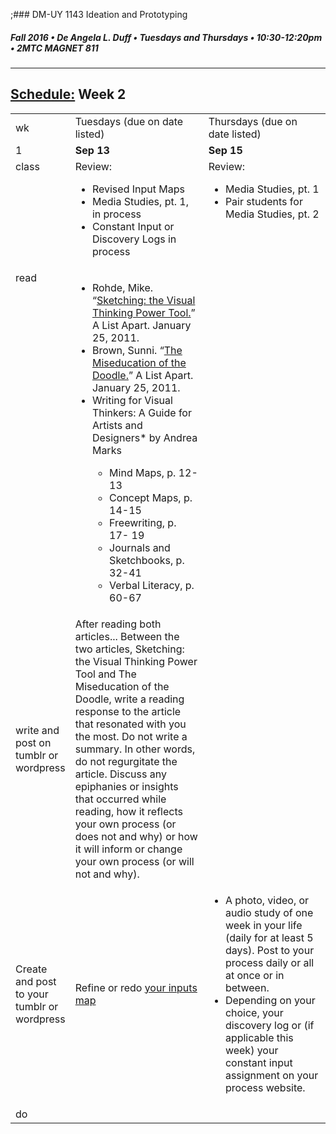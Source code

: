 ;### DM-UY 1143 Ideation and Prototyping
##### Fall 2016 • De Angela L. Duff • Tuesdays and Thursdays • 10:30-12:20pm • 2MTC MAGNET 811

---
## [Schedule:](schedule.md) Week 2


<table>
<tr>
<td>wk</td>
<td>Tuesdays (due on date listed)</td>
<td>Thursdays (due on date listed)</td>
</tr>
<tr>
  <td valign="top">1</td>
  <td valign="top" width="48%"><strong>Sep 13</strong></td>
  <td valign="top" width="48%"><strong>Sep 15</strong></td>
</tr>
<tr>
<td valign="top">class</td>
<!--inputs-->
<td valign="top">
Review:
<ul>
<Li>Revised Input Maps</li>
<li>Media Studies, pt. 1, in process</li>
<li>Constant Input or Discovery Logs in process</li>
</td>

<!-- photo studies -->
<td valign="top" width="48%">
Review:
<ul>
<li>Media Studies, pt. 1</li>
<li>Pair students for Media Studies, pt. 2
</ul>

  <ul>

  </ul>
</td>
 
</tr>

<!-- watch -->
<tr>
  <td valign="top">read</td>
  <td>
  <ul>
  <li>Rohde, Mike. “<a href="http://www.alistapart.com/articles/sketching-the-visual-thinking-power-tool/">Sketching: the Visual Thinking Power Tool.</a>” A List Apart. January 25, 2011. </li>
<li>Brown, Sunni. “<a href="http://www.alistapart.com/articles/the-miseducation-of-the-doodle/" target="_blank">The Miseducation of the Doodle.</a>” A List Apart. January 25, 2011. </li>
<li>Writing for Visual Thinkers: A Guide for Artists and Designers* by Andrea Marks</li>
  <ul>
  <li>Mind Maps, p. 12-13</li>
  <li>Concept Maps, p. 14-15</li>
  <li>Freewriting, p. 17- 19</li>
  <li>Journals and Sketchbooks, p. 32-41</li>
  <li>Verbal Literacy, p. 60-67</li>
  </ul></td>
  <td></td> 
</tr>

<!-- write -->
<tr>
<td>write and post on tumblr or wordpress</td>
<td>After reading both articles... Between the two articles, Sketching: the Visual Thinking Power Tool and The Miseducation of the Doodle, write a reading response to the article that resonated with you the most. Do not write a summary. In other words, do not regurgitate the article. Discuss any epiphanies or insights that occurred while reading, how it reflects your own process (or does not and why) or how it will inform or change your own process (or will not and why).</td>
<td></td>
</tr>

<!-- create -->
<tr>
<td>Create and post to your tumblr or wordpress</td>
<td>Refine or redo <a href="input_map.md">your inputs map</a></td>
<td><ul>
<li>A photo, video, or audio study of one week in your life (daily for at least 5 days). Post to your process daily or all at once or in between.</li>
<li>Depending on your choice, your discovery log or (if applicable this week) your constant input assignment on your process website.</li>

</ul></td>
</tr>



<!-- do -->
<tr>
  <td valign="top">do</td>
  <td></td>
  <td valign="top">
  
  </td>
</table>


